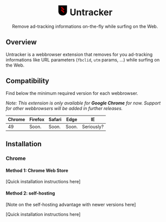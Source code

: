 # <div align="center">![Untracker Logo](/img/icns/logo-32.png "Untracker Logo") Untracker</div>

<div align="center">Remove ad-tracking informations on-the-fly while surfing on the Web.</div>

## Overview

Untracker is a webbrowser extension that removes for you ad-tracking informations like URL parameters (`fbclid`, `utm` params, ...) while surfing on the Web.

## Compatibility

Find below the minimum required version for each webbrowser.

*Note: This extension is only available for **Google Chrome** for now. Support for other webbrowsers will be added in further releases.*

| Chrome | Firefox | Safari | Edge  | IE         |
|--------|---------|--------|-------|------------|
| 49     | Soon.   | Soon.  | Soon. | Seriously? |

## Installation

### Chrome

#### Method 1: Chrome Web Store

[Quick installation instructions here]

#### Method 2: self-hosting

[Note on the self-hosting advantage with newer versions here]

[Quick installation instructions here]
